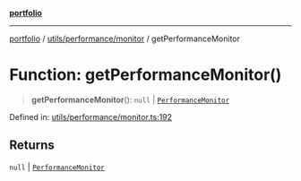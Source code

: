 [**portfolio**](../../../../README.md)

***

[portfolio](../../../../modules.md) / [utils/performance/monitor](../README.md) / getPerformanceMonitor

# Function: getPerformanceMonitor()

> **getPerformanceMonitor**(): `null` \| [`PerformanceMonitor`](../classes/PerformanceMonitor.md)

Defined in: [utils/performance/monitor.ts:192](https://github.com/tnorlund/Portfolio/blob/d97dde24c4d9402380f0d78118ab15c8014a1a31/portfolio/utils/performance/monitor.ts#L192)

## Returns

`null` \| [`PerformanceMonitor`](../classes/PerformanceMonitor.md)
